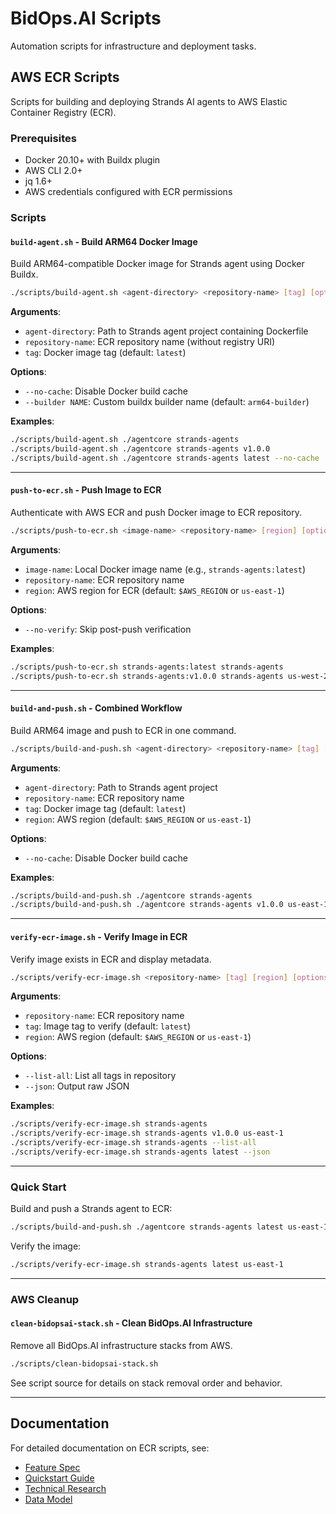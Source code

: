 # BidOps.AI Scripts

Automation scripts for infrastructure and deployment tasks.

## AWS ECR Scripts

Scripts for building and deploying Strands AI agents to AWS Elastic Container Registry (ECR).

### Prerequisites

- Docker 20.10+ with Buildx plugin
- AWS CLI 2.0+
- jq 1.6+
- AWS credentials configured with ECR permissions

### Scripts

#### `build-agent.sh` - Build ARM64 Docker Image

Build ARM64-compatible Docker image for Strands agent using Docker Buildx.

```bash
./scripts/build-agent.sh <agent-directory> <repository-name> [tag] [options]
```

**Arguments**:
- `agent-directory`: Path to Strands agent project containing Dockerfile
- `repository-name`: ECR repository name (without registry URI)
- `tag`: Docker image tag (default: `latest`)

**Options**:
- `--no-cache`: Disable Docker build cache
- `--builder NAME`: Custom buildx builder name (default: `arm64-builder`)

**Examples**:
```bash
./scripts/build-agent.sh ./agentcore strands-agents
./scripts/build-agent.sh ./agentcore strands-agents v1.0.0
./scripts/build-agent.sh ./agentcore strands-agents latest --no-cache
```

---

#### `push-to-ecr.sh` - Push Image to ECR

Authenticate with AWS ECR and push Docker image to ECR repository.

```bash
./scripts/push-to-ecr.sh <image-name> <repository-name> [region] [options]
```

**Arguments**:
- `image-name`: Local Docker image name (e.g., `strands-agents:latest`)
- `repository-name`: ECR repository name
- `region`: AWS region for ECR (default: `$AWS_REGION` or `us-east-1`)

**Options**:
- `--no-verify`: Skip post-push verification

**Examples**:
```bash
./scripts/push-to-ecr.sh strands-agents:latest strands-agents
./scripts/push-to-ecr.sh strands-agents:v1.0.0 strands-agents us-west-2
```

---

#### `build-and-push.sh` - Combined Workflow

Build ARM64 image and push to ECR in one command.

```bash
./scripts/build-and-push.sh <agent-directory> <repository-name> [tag] [region] [options]
```

**Arguments**:
- `agent-directory`: Path to Strands agent project
- `repository-name`: ECR repository name
- `tag`: Docker image tag (default: `latest`)
- `region`: AWS region (default: `$AWS_REGION` or `us-east-1`)

**Options**:
- `--no-cache`: Disable Docker build cache

**Examples**:
```bash
./scripts/build-and-push.sh ./agentcore strands-agents
./scripts/build-and-push.sh ./agentcore strands-agents v1.0.0 us-east-1
```

---

#### `verify-ecr-image.sh` - Verify Image in ECR

Verify image exists in ECR and display metadata.

```bash
./scripts/verify-ecr-image.sh <repository-name> [tag] [region] [options]
```

**Arguments**:
- `repository-name`: ECR repository name
- `tag`: Image tag to verify (default: `latest`)
- `region`: AWS region (default: `$AWS_REGION` or `us-east-1`)

**Options**:
- `--list-all`: List all tags in repository
- `--json`: Output raw JSON

**Examples**:
```bash
./scripts/verify-ecr-image.sh strands-agents
./scripts/verify-ecr-image.sh strands-agents v1.0.0 us-east-1
./scripts/verify-ecr-image.sh strands-agents --list-all
./scripts/verify-ecr-image.sh strands-agents latest --json
```

---

### Quick Start

Build and push a Strands agent to ECR:

```bash
./scripts/build-and-push.sh ./agentcore strands-agents latest us-east-1
```

Verify the image:

```bash
./scripts/verify-ecr-image.sh strands-agents latest us-east-1
```

---

### AWS Cleanup

#### `clean-bidopsai-stack.sh` - Clean BidOps.AI Infrastructure

Remove all BidOps.AI infrastructure stacks from AWS.

```bash
./scripts/clean-bidopsai-stack.sh
```

See script source for details on stack removal order and behavior.

---

## Documentation

For detailed documentation on ECR scripts, see:
- [Feature Spec](../specs/003-specify-scripts-bash/spec.md)
- [Quickstart Guide](../specs/003-specify-scripts-bash/quickstart.md)
- [Technical Research](../specs/003-specify-scripts-bash/research.md)
- [Data Model](../specs/003-specify-scripts-bash/data-model.md)
